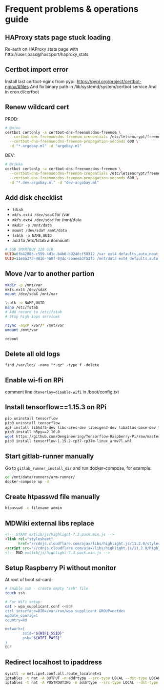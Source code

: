 # Frequent problems & operations guide


## HAProxy stats page stuck loading
Re-auth on HAProxy stats page with http://user:pass@host:port/haproxy_stats


## Certbot import error
Install last certbot-nginx from pypi: https://pypi.org/project/certbot-nginx/#files
And fix binary path in /lib/systemd/system/certbot.service
And in cron.d/certbot


## Renew wildcard cert
PROD:
```bash
# @nino
certbot certonly -a certbot-dns-freenom:dns-freenom \
  --certbot-dns-freenom:dns-freenom-credentials /etc/letsencrypt/freenomdns.cfg \
  --certbot-dns-freenom:dns-freenom-propagation-seconds 600 \
  -d "*.argobay.ml" -d "argobay.ml"
```
DEV:
```bash
# @rikka
certbot certonly -a certbot-dns-freenom:dns-freenom \
  --certbot-dns-freenom:dns-freenom-credentials /etc/letsencrypt/freenomdns.cfg \
  --certbot-dns-freenom:dns-freenom-propagation-seconds 600 \
  -d "*.dev-argobay.ml" -d "dev-argobay.ml"
```


## Add disk checklist
- `fdisk`
- `mkfs.ext4 /dev/sdaX` for /var
- `mkfs.ext4 /dev/sdaY` for /mnt/data
- `mkdir -p /mnt/data`
- `mount /dev/sdaY /mnt/data`
- `lsblk -o NAME,UUID`
- add to /etc/fstab automount:
```ini
# SSD SMARTBUY 128 GiB
UUID=6fb42088-c559-4d1c-b4b6-b9246cf58312 /var ext4 defaults,auto,noatime,discard,rw,nofail 0 2
UUID=11e9a37a-4816-468f-84dc-5baee53f53f5 /mnt/data ext4 defaults,auto,noatime,discard,rw,nofail 0 2
```


## Move /var to another partion
```bash
mkdir -p /mnt/var
mkfs.ext4 /dev/sdaX
mount /dev/sdaX /mnt/var

lsblk -o NAME,UUID
nano /etc/fstab
# Add record to /etc/fstab
# Stop high-iops services

rsync -aqxP /var/* /mnt/var
umount /mnt/var

reboot
```


## Delete all old logs
```
find /var/log/ -name "*.gz" -type f -delete
```


## Enable wi-fi on RPi
comment line `dtoverlay=disable-wifi` in /boot/config.txt


## Install tensorflow==1.15.3 on RPi
```bash
pip uninstall tensorflow
pip3 uninstall tensorflow
apt install libhdf5-dev libc-ares-dev libeigen3-dev libatlas-base-dev libatlas3-base
pip3 install h5py==2.10.0
wget https://github.com/Qengineering/Tensorflow-Raspberry-Pi/raw/master/tensorflow-1.15.2-cp37-cp37m-linux_armv7l.whl
pip3 install tensorflow-1.15.2-cp37-cp37m-linux_armv7l.whl
```


## Start gitlab-runner manually
Go to `gitlab_runner_install_dir` and run docker-compose, for example:
```bash
cd /mnt/data/runners/arm-runner/
docker-compose up -d
```


## Create htpasswd file manually
```bash
htpasswd -c filename admin
```


## MDWiki external libs replace
```html
<!-- START extlib/js/highlight-7.3.pack.min.js -->
<link rel="stylesheet"
      href="//cdnjs.cloudflare.com/ajax/libs/highlight.js/11.2.0/styles/default.min.css">
<script src="//cdnjs.cloudflare.com/ajax/libs/highlight.js/11.2.0/highlight.min.js"></script>
<!-- END extlib/js/highlight-7.3.pack.min.js -->
```


## Setup Raspberry Pi without monitor
At root of boot sd-card:
```bash
# Enable ssh - create empty "ssh" file
touch ssh

# For WiFi setup:
cat > wpa_supplicant.conf <<EOF
ctrl_interface=DIR=/var/run/wpa_supplicant GROUP=netdev
update_config=1
country=RU

network={
        ssid="${WIFI_SSID}"
        psk="${WIFI_PASS}"
}
EOF
```


## Redirect localhost to ipaddress
```bash
sysctl -w net.ipv4.conf.all.route_localnet=1
iptables -t nat -A OUTPUT -m addrtype --src-type LOCAL --dst-type LOCAL -p tcp --dport 4050 -j DNAT --to-destination 192.168.8.50
iptables -t nat -A POSTROUTING -m addrtype --src-type LOCAL --dst-type UNICAST -j MASQUERADE
```
